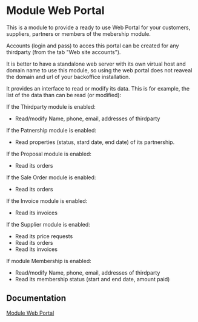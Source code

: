 Module Web Portal
================

This is a module to provide a ready to use Web Portal for your customers, suppliers, partners or members of the mebership module.

Accounts (login and pass) to acces this portal can be created for any thirdparty (from the tab "Web site accounts").

It is better to have a standalone web server with its own virtual host and domain name to use this module, so using the web portal does not
reaveal the domain and url of your backoffice installation. 


It provides an interface to read or modify its data. This is for example, the list of the data than can be read (or modified):

If the Thirdparty module is enabled:
* Read/modify Name, phone, email, addresses of thirdparty

If the Patnership module is enabled:
* Read properties (status, stard date, end date) of its partnership.
 
If the Proposal module is enabled:
* Read its orders

If the Sale Order module is enabled:
* Read its orders

If the Invoice module is enabled:
* Read its invoices

If the Supplier module is enabled:
* Read its price requests
* Read its orders
* Read its invoices

If module Membership is enabled:
* Read/modify Name, phone, email, addresses of thirdparty
* Read its membership status (start and end date, amount paid)

 

Documentation
-------------

[Module Web Portal](https://wiki.dolibarr.org/index.php/Module_Web_Portal)

 